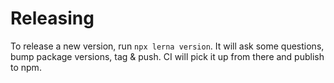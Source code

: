 # Releasing

To release a new version, run `npx lerna version`. It will ask some questions,
bump package versions, tag & push. CI will pick it up from there and publish to npm.
